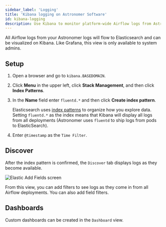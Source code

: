 ```yaml
---
sidebar_label: 'Logging'
title: 'Kibana logging on Astronomer Software'
id: kibana-logging
description: Use Kibana to monitor platform-wide Airflow logs from Astronomer Software.
---
```


All Airflow logs from your Astronomer logs will flow to Elasticsearch and can be visualized on Kibana. Like Grafana, this view is only available to system admins.

## Setup

1. Open a browser and go to `kibana.BASEDOMAIN`.

2. Click **Menu** in the upper left, click **Stack Management**, and then click **Index Patterns**.

3. In the **Name** field enter `fluentd.*` and then click **Create index pattern**.

    Elasticsearch uses [index patterns](https://www.elastic.co/guide/en/kibana/current/index-patterns.html) to organize how you explore data. Setting `fluentd.*` as the index means that Kibana will display all logs from all deployments (Astronomer uses `fluentd` to ship logs from pods to ElasticSearch).

4. Enter `@timestamp` as the `Time Filter`.

## Discover

After the index pattern is confirmed, the `Discover` tab displays logs as they become available.

![Elastic Add Fields screen](/img/docs/software/add-fields.png)

From this view, you can add filters to see logs as they come in from all Airflow deployments. You can also add field filters.

## Dashboards

Custom dashboards can be created in the `Dashboard` view.
